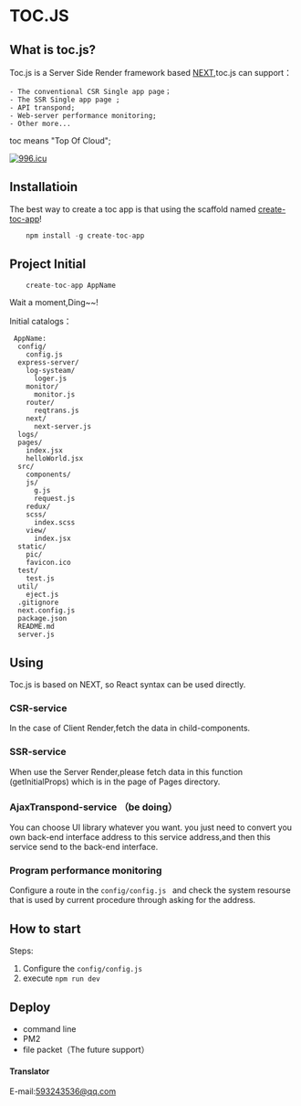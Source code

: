 # TOC.JS

## What is toc.js?
Toc.js is a Server Side Render framework based [NEXT](https://nextjs.org),toc.js can support：

    - The conventional CSR Single app page；
    - The SSR Single app page ;
    - API transpond;
    - Web-server performance monitoring;
    - Other more...

toc means "Top Of Cloud";

[![996.icu](https://img.shields.io/badge/link-996.icu-red.svg)](https://996.icu)

## Installatioin
The best way to create a toc app is that using the scaffold named [create-toc-app](https://www.npmjs.com/package/create-toc-app)!
```javascript
    npm install -g create-toc-app
```

## Project Initial
```javascript
    create-toc-app AppName
```
Wait a moment,Ding~~!

Initial catalogs：
```
 AppName:
  config/
    config.js
  express-server/
    log-systeam/
      loger.js
    monitor/
      monitor.js
    router/
      reqtrans.js
    next/
      next-server.js
  logs/
  pages/
    index.jsx
    helloWorld.jsx
  src/
    components/
    js/
      g.js
      request.js
    redux/
    scss/
      index.scss
    view/
      index.jsx
  static/
    pic/
    favicon.ico
  test/
    test.js
  util/
    eject.js
  .gitignore
  next.config.js
  package.json
  README.md
  server.js
```



## Using

Toc.js is based on NEXT, so React syntax can be used directly.


### CSR-service
In the case of Client Render,fetch the data in child-components.

### SSR-service
When use the Server Render,please fetch data in this function (getInitialProps) which is in the page of Pages directory.

### AjaxTranspond-service （be doing）
You can choose UI library  whatever you want. you just need to convert you own back-end interface address to this service address,and then this service send to the back-end interface.

### Program performance monitoring

Configure a route in the `config/config.js ` and check the system resourse that is used by current procedure through asking for the address.

## How to start

Steps:
1. Configure the `config/config.js` 
2. execute `npm run dev`

## Deploy
- command line
- PM2
- file packet（The future support）


#### Translator

E-mail:593243536@qq.com